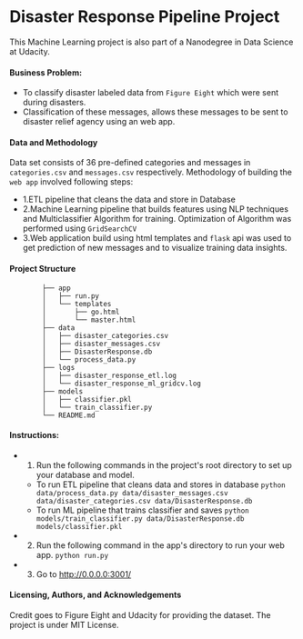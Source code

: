 # Disaster Response Pipeline Project
This Machine Learning project is also part of a Nanodegree in Data Science at Udacity.

#### Business Problem:
- To classify disaster labeled data from `Figure Eight` which were sent during disasters.
- Classification of these messages, allows these messages to be sent to disaster relief agency using an web app. 

#### Data and Methodology
Data set consists of 36 pre-defined categories and messages in `categories.csv` and `messages.csv` respectively. 
Methodology of building the `web app` involved following steps:
- 1.ETL pipeline that cleans the data and  store in Database
- 2.Machine Learning pipeline that builds features using NLP techniques and Multiclassifier Algorithm for training. Optimization of Algorithm was performed using `GridSearchCV`
- 3.Web application build using html templates and `flask` api was used to get prediction of new messages and to visualize training data insights.


#### Project Structure
    
            ├── app
            │   ├── run.py
            │   └── templates
            │       ├── go.html
            │       └── master.html
            ├── data
            │   ├── disaster_categories.csv
            │   ├── disaster_messages.csv
            │   ├── DisasterResponse.db
            │   └── process_data.py
            ├── logs
            │   ├── disaster_response_etl.log
            │   └── disaster_response_ml_gridcv.log
            ├── models
            │   ├── classifier.pkl
            │   └── train_classifier.py
            └── README.md

#### Instructions:

- 1.  Run the following commands in the project's root directory to set up your database and model.

    - To run ETL pipeline that cleans data and stores in database
        `python data/process_data.py data/disaster_messages.csv data/disaster_categories.csv data/DisasterResponse.db`
    - To run ML pipeline that trains classifier and saves
        `python models/train_classifier.py data/DisasterResponse.db models/classifier.pkl`

- 2. Run the following command in the app's directory to run your web app.
    `python run.py`

- 3. Go to http://0.0.0.0:3001/

#### Licensing, Authors, and Acknowledgements

Credit goes to Figure Eight and Udacity for providing the dataset.
The project is under MIT License.
